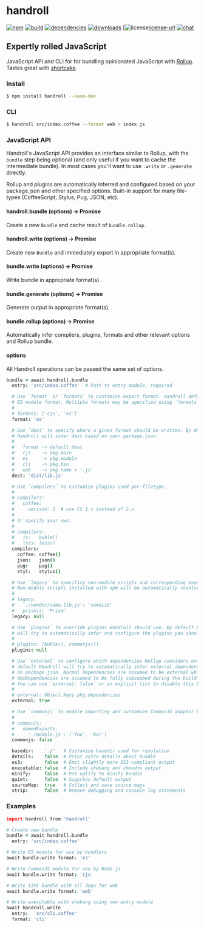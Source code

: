 # handroll
[![npm][npm-img]][npm-url]
[![build][build-img]][build-url]
[![dependencies][dependencies-img]][dependencies-url]
[![downloads][downloads-img]][downloads-url]
[![license][license-img][license-url]
[![chat][chat-img]][chat-url]

## Expertly rolled JavaScript
JavaScript API and CLI for for bundling opinionated JavaScript with
[Rollup](https://github.com/rollup/rollup). Tastes great with
[shortcake](https://github.com/zeekay/shortcake).

### Install
```bash
$ npm install handroll --save-dev
```

### CLI
```bash
$ handroll src/index.coffee --format web > index.js
```

### JavaScript API
Handroll's JavaScript API provides an interface similar to Rollup, with the
`bundle` step being optional (and only useful if you want to cache the
intermediate bundle). In most cases you'll want to use `.write` or `.generate`
directly.

Rollup and plugins are automatically inferred and configured based on your
package.json and other specified options. Built-in support for many file-types
(CoffeeScript, Stylus, Pug, JSON, etc).

#### handroll.bundle (options) -> Promise
Create a new `Bundle` and cache result of `bundle.rollup`.

#### handroll.write  (options) -> Promise
Create new `Bundle` and immediately export in appropriate format(s).

#### bundle.write    (options) -> Promise
Write bundle in appropriate format(s).

#### bundle.generate (options) -> Promise
Generate output in appropriate format(s).

#### bundle.rollup   (options) -> Promise
Automatically infer compilers, plugins, formats and other relevant options and
Rollup bundle.

#### options
All Handroll operations can be passed the same set of options.

```coffee
bundle = await handroll.bundle
  entry: 'src/index.coffee'  # Path to entry module, required

  # Use `format` or `formats` to customize export format. Handroll defaults to
  # ES module format. Multiple formats may be specified using `formats`:
  #
  # formats: ['cjs', 'es']
  format: 'es'

  # Use `dest` to specify where a given format should be written. By default
  # Handroll will infer dest based on your package.json:
  #
  #   format -> default dest
  #   cjs    -> pkg.main
  #   es     -> pkg.module
  #   cli    -> pkg.bin
  #   web    -> pkg.name + '.js'
  dest: 'dist/lib.js'

  # Use `compilers` to customize plugins used per-filetype.
  #
  # compilers:
  #   coffee:
  #     verison: 1  # use CS 1.x instead of 2.x
  #
  # Or specify your own:
  #
  # compilers:
  #   js:   buble()
  #   less: less()
  compilers:
    coffee: coffee()
    json:   json()
    pug:    pug()
    styl:   stylus()

  # Use `legacy` to specificy non-module scripts and corresponding exports.
  # Non-module scripts installed with npm will be automatically resolved.
  #
  # legacy:
  #   './vendor/some.lib.js': 'someLib'
  #   prismjs: 'Prism'
  legacy: null

  # Use `plugins` to override plugins Handroll should use. By default Handroll
  # will try to automatically infer and configure the plugins you should use.
  #
  # plugins: [buble(), commonjs()]
  plugins: null

  # Use `external` to configure which dependencies Rollup considers external. By
  # default Handroll will try to automatically infer external dependencies based
  # on package.json. Normal dependencies are assumed to be external while
  # devDependencies are assumed to be fully subsumbed during the build step.
  # You can use `external: false` or an explicit list to disable this behavior.
  #
  # external: Object.keys pkg.dependencies
  external: true

  # Use `commonjs` to enable importing and customize CommonJS adaptor behavior.
  #
  # commonjs:
  #   namedExports:
  #     './module.js': ['foo', 'bar']
  commonjs: false

  basedir:    './'   # Customize basedir used for resolution
  details:    false  # Print extra details about bundle
  es3:        false  # Emit slightly more ES3-compliant output
  executable: false  # Include shebang and chmod+x output
  minify:     false  # Use uglify to minify bundle
  quiet:      false  # Suppress default output
  sourceMap:  true   # Collect and save source maps
  strip:      false  # Remove debugging and console log statements
```

### Examples
```coffee
import handroll from 'handroll'

# Create new bundle
bundle = await handroll.bundle
  entry: 'src/index.coffee'

# Write ES module for use by bundlers
await bundle.write format: 'es'

# Write CommonJS module for use by Node.js
await bundle.write format: 'cjs'

# Write IIFE bundle with all deps for web
await bundle.write format: 'web'

# Write executable with shebang using new entry module
await handroll.write
  entry:  'src/cli.coffee'
  format: 'cli'
```

[build-img]:        https://img.shields.io/travis/zeekay/handroll.svg
[build-url]:        https://travis-ci.org/zeekay/handroll
[chat-img]:         https://badges.gitter.im/join-chat.svg
[chat-url]:         https://gitter.im/zeekay/hi
[coverage-img]:     https://coveralls.io/repos/zeekay/handroll/badge.svg?branch=master&service=github
[coverage-url]:     https://coveralls.io/github/zeekay/handroll?branch=master
[dependencies-img]: https://david-dm.org/zeekay/handroll.svg
[dependencies-url]: https://david-dm.org/zeekay/handroll
[downloads-img]:    https://img.shields.io/npm/dm/handroll.svg
[downloads-url]:    http://badge.fury.io/js/handroll
[license-img]:      https://img.shields.io/npm/l/handroll.svg
[license-url]:      https://github.com/zeekay/handroll/blob/master/LICENSE
[npm-img]:          https://img.shields.io/npm/v/handroll.svg
[npm-url]:          https://www.npmjs.com/package/handroll
